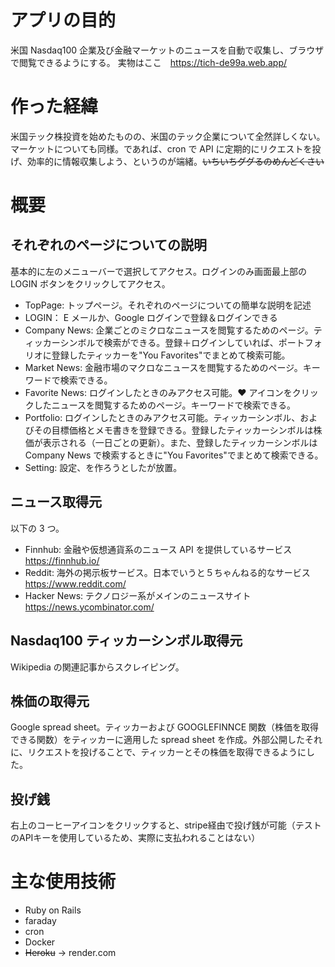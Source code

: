 # アプリの目的

米国 Nasdaq100 企業及び金融マーケットのニュースを自動で収集し、ブラウザで閲覧できるようにする。
実物はここ　https://tich-de99a.web.app/

# 作った経緯

米国テック株投資を始めたものの、米国のテック企業について全然詳しくない。マーケットについても同様。であれば、cron で API に定期的にリクエストを投げ、効率的に情報収集しよう、というのが端緒。~~いちいちググるのめんどくさい~~

# 概要

## それぞれのページについての説明

基本的に左のメニューバーで選択してアクセス。ログインのみ画面最上部の LOGIN ボタンをクリックしてアクセス。

- TopPage: トップページ。それぞれのページについての簡単な説明を記述
- LOGIN： E メールか、Google ログインで登録＆ログインできる
- Company News: 企業ごとのミクロなニュースを閲覧するためのページ。ティッカーシンボルで検索ができる。登録＋ログインしていれば、ポートフォリオに登録したティッカーを"You Favorites"でまとめて検索可能。
- Market News: 金融市場のマクロなニュースを閲覧するためのページ。キーワードで検索できる。
- Favorite News: ログインしたときのみアクセス可能。❤ アイコンをクリックしたニュースを閲覧するためのページ。キーワードで検索できる。
- Portfolio: ログインしたときのみアクセス可能。ティッカーシンボル、およびその目標価格とメモ書きを登録できる。登録したティッカーシンボルは株価が表示される（一日ごとの更新）。また、登録したティッカーシンボルは Company News で検索するときに"You Favorites"でまとめて検索できる。
- Setting: 設定、を作ろうとしたが放置。

## ニュース取得元

以下の 3 つ。

- Finnhub: 金融や仮想通貨系のニュース API を提供しているサービス https://finnhub.io/
- Reddit: 海外の掲示板サービス。日本でいうと５ちゃんねる的なサービス https://www.reddit.com/
- Hacker News: テクノロジー系がメインのニュースサイト https://news.ycombinator.com/

## Nasdaq100 ティッカーシンボル取得元

Wikipedia の関連記事からスクレイピング。

## 株価の取得元

Google spread sheet。ティッカーおよび GOOGLEFINNCE 関数（株価を取得できる関数）をティッカーに適用した spread sheet を作成。外部公開したそれに、リクエストを投げることで、ティッカーとその株価を取得できるようにした。

## 投げ銭

右上のコーヒーアイコンをクリックすると、stripe経由で投げ銭が可能（テストのAPIキーを使用しているため、実際に支払われることはない）

# 主な使用技術

- Ruby on Rails
- faraday
- cron
- Docker
- ~~Heroku~~ -> render.com
